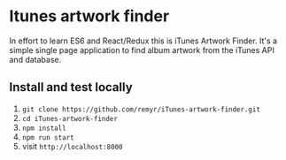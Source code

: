 # Itunes artwork finder

In effort to learn ES6 and React/Redux this is iTunes Artwork Finder.
It's a simple single page application to find album artwork from the iTunes API and database.

## Install and test locally

1. `git clone https://github.com/remyr/iTunes-artwork-finder.git`
2. `cd iTunes-artwork-finder`
3. `npm install`
4. `npm run start`
5. visit `http://localhost:8000`
